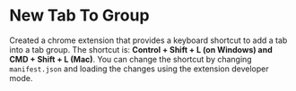 
# New Tab To Group
Created a chrome extension that provides a keyboard shortcut to add a tab into a tab group.
The shortcut is: **Control + Shift + L (on Windows) and CMD + Shift + L (Mac)**.
You can change the shortcut by changing `manifest.json` and loading the changes using the extension developer mode.
